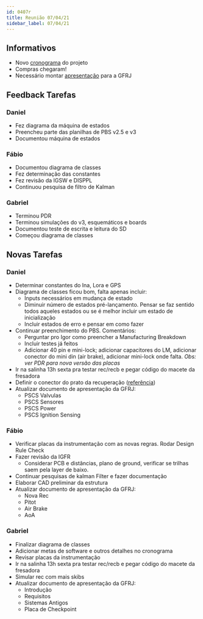 ```yaml
---
id: 0407r
title: Reunião 07/04/21
sidebar_label: 07/04/21
---
```

## Informativos
- Novo [cronograma](https://docs.google.com/spreadsheets/d/13qKBAYcTGG8PJqeEM_EExLm43UqIcl2GsDyZCErJj1k/edit#gid=598607884) do projeto
- Compras chegaram!
- Necessário montar [apresentação](https://docs.google.com/presentation/d/1AsW86TPXRB374yOl4DFC_aSDflvZj5Jopi1SAYcKe7E/edit#slide=id.gade73bc0f6_1_0) para a GFRJ

## Feedback Tarefas
### Daniel
- Fez diagrama da máquina de estados
- Preencheu parte das planilhas de PBS v2.5 e v3
- Documentou máquina de estados

### Fábio
- Documentou diagrama de classes
- Fez determinação das constantes
- Fez revisão da IGSW e DISPPL 
- Continuou pesquisa de filtro de Kalman

### Gabriel
- Terminou PDR
- Terminou simulações do v3, esquemáticos e boards
- Documentou teste de escrita e leitura do SD
- Começou diagrama de classes

## Novas Tarefas
### Daniel
- Determinar constantes do Ina, Lora e GPS
- Diagrama de classes ficou bom, falta apenas incluir:
    - Inputs necessários em mudança de estado
    - Diminuir número de estados pré-lançamento. Pensar se faz sentido todos aqueles estados ou se é melhor incluir um estado de inicialização
    - Incluir estados de erro e pensar em como fazer
- Continuar preenchimento do PBS. Comentários:
    - Perguntar pro Igor como preencher a Manufacturing Breakdown
    - Incluir testes já feitos
    - Adicionar 40 pin e mini-lock; adicionar capacitores do LM, adicionar conector do mini din (air brake), adicionar mini-lock onde falta. *Obs: ver PDR para nova versão das placas*
- Ir na salinha 13h sexta pra testar rec/recb e pegar código do macete da fresadora
- Definir o conector do prato da recuperação ([referência](https://gabrielaleks.github.io/avionicsdocumentation/docs/reuniao/21/0401i))
- Atualizar documento de apresentação da GFRJ:
    - PSCS Valvulas
    - PSCS Sensores
    - PSCS Power
    - PSCS Ignition Sensing

### Fábio
- Verificar placas da instrumentação com as novas regras. Rodar Design Rule Check
- Fazer revisão da IGFR
    - Considerar PCB e distâncias, plano de ground, verificar se trilhas saem pela layer de baixo.
- Continuar pesquisas de kalman Filter e fazer documentação
- Elaborar CAD preliminar da estrutura
- Atualizar documento de apresentação da GFRJ:
    - Nova Rec
    - Pitot
    - Air Brake
    - AoA

### Gabriel
- Finalizar diagrama de classes
- Adicionar metas de software e outros detalhes no cronograma
- Revisar placas da instrumentação
- Ir na salinha 13h sexta pra testar rec/recb e pegar código do macete da fresadora
- Simular rec com mais skibs
- Atualizar documento de apresentação da GFRJ:
    - Introdução
    - Requisitos
    - Sistemas Antigos
    - Placa de Checkpoint